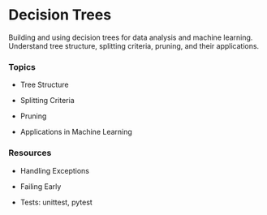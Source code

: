 # Decision Trees

Building and using decision trees for data analysis and machine learning. Understand tree structure, splitting criteria, pruning, and their applications.

### Topics

- Tree Structure

- Splitting Criteria

- Pruning

- Applications in Machine Learning


### Resources

- Handling Exceptions

- Failing Early

- Tests: unittest, pytest
